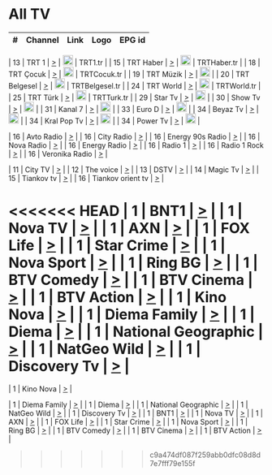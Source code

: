 <h1>All TV</h1>

| #   | Channel        | Link  | Logo | EPG id |
|:---:|:--------------:|:-----:|:----:|:------:|

| 13  | TRT 1            | [>](https://tv-trt1.medya.trt.com.tr/master.m3u8) | <img height="20" src="https://i.imgur.com/j786OLG.png"/> | TRT1.tr |
| 15  | TRT Haber        | [>](https://tv-trthaber.medya.trt.com.tr/master.m3u8) | <img height="20" src="https://i.imgur.com/OVfo8Ab.png"/> | TRTHaber.tr |
| 18  | TRT Çocuk        | [>](https://tv-trtcocuk.medya.trt.com.tr/master.m3u8) | <img height="20" src="https://i.imgur.com/QLFmD6d.png"/> | TRTCocuk.tr |
| 19  | TRT Müzik        | [>](https://tv-trtmuzik.medya.trt.com.tr/master.m3u8) | <img height="20" src="https://i.imgur.com/fIVFCEd.png"/> |
| 20  | TRT Belgesel     | [>](https://tv-trtbelgesel.medya.trt.com.tr/master.m3u8) | <img height="20" src="https://i.imgur.com/MGO87pe.png"/> | TRTBelgesel.tr |
| 24  | TRT World        | [>](https://tv-trtworld.medya.trt.com.tr/master.m3u8) | <img height="20" src="https://i.imgur.com/JEA2xpv.png"/> | TRTWorld.tr |
| 25  | TRT Türk         | [>](https://tv-trtturk.medya.trt.com.tr/master.m3u8) | <img height="20" src="https://i.imgur.com/OSTOQNw.png"/> | TRTTurk.tr |
| 29  | Star Tv   | [>](https://dogus-live.daioncdn.net/startv/startv_360p.m3u8) | <img height="20" src="https://i.imgur.com/IebUZx1.png"/> |
| 30  | Show Tv     | [>](https://ciner-live.daioncdn.net/showtv/showtv.m3u8) | <img height="20" src="https://i.imgur.com/IebUZx1.png"/> |
| 31  | Kanal 7     | [>](https://kanal7-live.daioncdn.net/kanal7/kanal7.m3u8) | <img height="20" src="https://i.imgur.com/IebUZx1.png"/> |
| 33  | Euro D    | [>](https://www.youtube.com/user/KanalD/live) | <img height="20" src="https://i.imgur.com/IebUZx1.png"/> |
| 34  | Beyaz Tv     | [>](https://beyaztv-live.daioncdn.net/beyaztv/beyaztv.m3u8) | <img height="20" src="https://i.imgur.com/IebUZx1.png"/> |
| 34  | Kral Pop Tv     | [>](https://www.youtube.com/watch?v=GuFTuKoXepw) | <img height="20" src="https://i.imgur.com/IebUZx1.png"/> |
| 34  | Power Tv     | [>](https://livetv.powerapp.com.tr/powerTV/powerhd.smil/chunklist.m3u8) | <img height="20" src="https://i.imgur.com/IebUZx1.png"/> |

| 16  | Avto Radio | [>](http://stream.metacast.eu/avtoradio.mp3.m3u) |
| 16  | City Radio | [>](http://stream.metacast.eu/city.aac.m3u) |
| 16  | Energy 90s Radio | [>](http://stream.metacast.eu/energy-90s.m3u) |
| 16  | Nova Radio | [>](http://stream.metacast.eu/nova.aac.m3u) |
| 16  | Energy Radio | [>](http://stream.metacast.eu/nrj.aac.m3u) |
| 16  | Radio 1 | [>](http://stream.metacast.eu/radio1.aac.m3u) |
| 16  | Radio 1 Rock | [>](http://stream.metacast.eu/radio1rock.aac.m3u) |
| 16  | Veronika Radio | [>](http://stream.metacast.eu/veronika.aac.m3u) |

| 11  | City TV | [>](https://tv.city.bg/play/tshls/citytv/index.m3u8) |
| 12  | The voice | [>](https://bss1.neterra.tv/thevoice/thevoice.m3u8) |
| 13  | DSTV | [>](http://46.249.95.140:8081/hls/data.m3u8) |
| 14  | Magic Tv | [>](https://bss1.neterra.tv/magictv/magictv.m3u8) |
| 15  | Tiankov tv | [>](https://streamer103.neterra.tv/tiankov-folk/live.m3u8) |
| 16  | Tiankov orient tv | [>](https://streamer103.neterra.tv/tiankov-orient/live.m3u8) |

<<<<<<< HEAD
| 1 | BNT1 | [>](https://ymkaya.xyz:35149/tv/bnt1/playlist.m3u8?wmsAuthSign=c2VydmVyX3RpbWU9NC8yOC8yMDI1IDE6MTU6MjggUE0maGFzaF92YWx1ZT1CYTJzTW9TL2VFclRrS2tJM2FLVkVnPT0mdmFsaWRtaW51dGVzPTYw) |
| 1 | Nova TV | [>](https://ymkaya.xyz:35149/tv/novatv/playlist.m3u8?wmsAuthSign=c2VydmVyX3RpbWU9NC8yOC8yMDI1IDE6MTU6MzkgUE0maGFzaF92YWx1ZT02Zk1jdWsrWDRmTlNFeGtSckNJd2pBPT0mdmFsaWRtaW51dGVzPTYw) |
| 1 | AXN | [>](https://ymkaya.xyz:35149/tv/axn/playlist.m3u8?wmsAuthSign=c2VydmVyX3RpbWU9NC8yOC8yMDI1IDE6MTU6NTMgUE0maGFzaF92YWx1ZT1WUHdHWUlYcTNjbEkwWGsyajVWbTVBPT0mdmFsaWRtaW51dGVzPTYw) |
| 1 | FOX Life | [>](https://ymkaya.xyz:35149/tv/foxlife/playlist.m3u8?wmsAuthSign=c2VydmVyX3RpbWU9NC8yOC8yMDI1IDE6MTY6MDMgUE0maGFzaF92YWx1ZT1RWlN3ZzM2bi8xZWhUcW1EQTlzeFF3PT0mdmFsaWRtaW51dGVzPTYw) |
| 1 | Star Crime | [>](https://ymkaya.xyz:35149/tv/foxcrime/playlist.m3u8?wmsAuthSign=c2VydmVyX3RpbWU9NC8yOC8yMDI1IDE6MTY6MTMgUE0maGFzaF92YWx1ZT1xZnlZUkFwckVjMUw4SklSWWdKcHFBPT0mdmFsaWRtaW51dGVzPTYw) |
| 1 | Nova Sport | [>](https://ymkaya.xyz:35149/tv/novasport/playlist.m3u8?wmsAuthSign=c2VydmVyX3RpbWU9NC8yOC8yMDI1IDE6MTY6MjMgUE0maGFzaF92YWx1ZT1KaGRoMlFSN2NtL3l3b2NSQUJvaEdnPT0mdmFsaWRtaW51dGVzPTYw) |
| 1 | Ring BG | [>](https://ymkaya.xyz:35149/tv/ringbg/playlist.m3u8?wmsAuthSign=c2VydmVyX3RpbWU9NC8yOC8yMDI1IDE6MTY6MzQgUE0maGFzaF92YWx1ZT1YNm1CSFEraytRUmx0UEsvelRNT2JRPT0mdmFsaWRtaW51dGVzPTYw) |
| 1 | BTV Comedy | [>](https://ymkaya.xyz:35149/tv/btvcomedy/playlist.m3u8?wmsAuthSign=c2VydmVyX3RpbWU9NC8yOC8yMDI1IDE6MTY6NDQgUE0maGFzaF92YWx1ZT1KNk92WFdMbmJxemR4bGhUelNVdmN3PT0mdmFsaWRtaW51dGVzPTYw) |
| 1 | BTV Cinema | [>](https://ymkaya.xyz:35149/tv/btvcinema/playlist.m3u8?wmsAuthSign=c2VydmVyX3RpbWU9NC8yOC8yMDI1IDE6MTY6NTQgUE0maGFzaF92YWx1ZT1ZNXd0ZVBHKzJvZWF0UkhoeVJIOS93PT0mdmFsaWRtaW51dGVzPTYw) |
| 1 | BTV Action | [>](https://ymkaya.xyz:35149/tv/btvaction/playlist.m3u8?wmsAuthSign=c2VydmVyX3RpbWU9NC8yOC8yMDI1IDE6MTc6MDQgUE0maGFzaF92YWx1ZT01NWFwRld1Y1pCQ3NPU0hJZHdZNnB3PT0mdmFsaWRtaW51dGVzPTYw) |
| 1 | Kino Nova | [>](https://ymkaya.xyz:35149/tv/kinonova/playlist.m3u8?wmsAuthSign=c2VydmVyX3RpbWU9NC8yOC8yMDI1IDE6MTc6MTQgUE0maGFzaF92YWx1ZT1DTldzWi9KeUFZSE5ZWUpSTW41L3lnPT0mdmFsaWRtaW51dGVzPTYw) |
| 1 | Diema Family | [>](https://ymkaya.xyz:35149/tv/diemafamily/playlist.m3u8?wmsAuthSign=c2VydmVyX3RpbWU9NC8yOC8yMDI1IDE6MTc6MjQgUE0maGFzaF92YWx1ZT1BT2RnMUt1NE9ZU2pSei83WVlQRGJnPT0mdmFsaWRtaW51dGVzPTYw) |
| 1 | Diema | [>](https://ymkaya.xyz:35149/tv/diema/playlist.m3u8?wmsAuthSign=c2VydmVyX3RpbWU9NC8yOC8yMDI1IDE6MTc6MzMgUE0maGFzaF92YWx1ZT0vMXlaQTRVdEdLUUdGc1F2eDRBZW53PT0mdmFsaWRtaW51dGVzPTYw) |
| 1 | National Geographic | [>](https://ymkaya.xyz:35149/tv/natgeo/playlist.m3u8?wmsAuthSign=c2VydmVyX3RpbWU9NC8yOC8yMDI1IDE6MTc6NDMgUE0maGFzaF92YWx1ZT0yblVrTUJrTzJ5Y2JPSjlYdW9PbEJRPT0mdmFsaWRtaW51dGVzPTYw) |
| 1 | NatGeo Wild | [>](https://ymkaya.xyz:35149/tv/natgeowild/playlist.m3u8?wmsAuthSign=c2VydmVyX3RpbWU9NC8yOC8yMDI1IDE6MTc6NTMgUE0maGFzaF92YWx1ZT1xV2dqQ01ZMHdrU0ZkdDBqWDBqNHFnPT0mdmFsaWRtaW51dGVzPTYw) |
| 1 | Discovery Tv | [>](https://ymkaya.xyz:35149/tv/discovery/playlist.m3u8?wmsAuthSign=c2VydmVyX3RpbWU9NC8yOC8yMDI1IDE6MTg6MDMgUE0maGFzaF92YWx1ZT12QVdmdU8rRDJZNE1jdk1aQVNxMW9nPT0mdmFsaWRtaW51dGVzPTYw) |
=======


| 1 | Kino Nova | [>](https://ymkaya.xyz:11336/tv/kinonova/playlist.m3u8?wmsAuthSign=c2VydmVyX3RpbWU9MS8yLzIwMjUgNDo0MDoyMCBBTSZoYXNoX3ZhbHVlPWlFS1FrWEtMMVRFM3l5YklUWUJQUHc9PSZ2YWxpZG1pbnV0ZXM9NjA=) |

| 1 | Diema Family | [>](https://ymkaya.xyz:11336/tv/diemafamily/playlist.m3u8?wmsAuthSign=c2VydmVyX3RpbWU9MS8yLzIwMjUgNDo0MDozMCBBTSZoYXNoX3ZhbHVlPUVUaTVKTldvZTF5WVVCM0YwL21kaXc9PSZ2YWxpZG1pbnV0ZXM9NjA=) |
| 1 | Diema | [>](https://ymkaya.xyz:11336/tv/diema/playlist.m3u8?wmsAuthSign=c2VydmVyX3RpbWU9MS8yLzIwMjUgNDo0MDo0MCBBTSZoYXNoX3ZhbHVlPVlYMWVJT2NuUjNpUTBsaytEUFFOS2c9PSZ2YWxpZG1pbnV0ZXM9NjA=) |
| 1 | National Geographic | [>](https://ymkaya.xyz:11336/tv/natgeo/playlist.m3u8?wmsAuthSign=c2VydmVyX3RpbWU9MS8yLzIwMjUgNDo0MTo0MSBBTSZoYXNoX3ZhbHVlPTJQTlVmcG5nYWx0M013eUhGRGxnd0E9PSZ2YWxpZG1pbnV0ZXM9NjA=) |
| 1 | NatGeo Wild | [>](https://ymkaya.xyz:11336/tv/natgeowild/playlist.m3u8?wmsAuthSign=c2VydmVyX3RpbWU9MS8yLzIwMjUgNDo0MTo1MSBBTSZoYXNoX3ZhbHVlPVl1OXZaTTliN0hGWEN3eDBYd1duNkE9PSZ2YWxpZG1pbnV0ZXM9NjA=) |
| 1 | Discovery Tv | [>](https://ymkaya.xyz:11336/tv/discovery/playlist.m3u8?wmsAuthSign=c2VydmVyX3RpbWU9MS8yLzIwMjUgNDo0MjowMSBBTSZoYXNoX3ZhbHVlPWtBQmdLNlY2RmQwWElzMVYzSDJyVkE9PSZ2YWxpZG1pbnV0ZXM9NjA=) |
| 1 | BNT1 | [>](https://ymkaya.xyz:11336/tv/bnt1/playlist.m3u8?wmsAuthSign=c2VydmVyX3RpbWU9MS8yLzIwMjUgNDozODozOCBBTSZoYXNoX3ZhbHVlPVVrMVlRQXpJWlhYeUh6ZFVpSC9NMUE9PSZ2YWxpZG1pbnV0ZXM9NjA=) |
| 1 | Nova TV | [>](https://ymkaya.xyz:11336/tv/novatv/playlist.m3u8?wmsAuthSign=c2VydmVyX3RpbWU9MS8yLzIwMjUgNDozODo0OCBBTSZoYXNoX3ZhbHVlPUVxQjh1a0ZzYkVGZU8zZDFGTzdreVE9PSZ2YWxpZG1pbnV0ZXM9NjA=) |
| 1 | AXN | [>](https://ymkaya.xyz:11336/tv/axn/playlist.m3u8?wmsAuthSign=c2VydmVyX3RpbWU9MS8yLzIwMjUgNDozODo1OCBBTSZoYXNoX3ZhbHVlPUpkWStGY1hkNXhaOVpPZ0thQ0FZL3c9PSZ2YWxpZG1pbnV0ZXM9NjA=) |
| 1 | FOX Life | [>](https://ymkaya.xyz:11336/tv/foxlife/playlist.m3u8?wmsAuthSign=c2VydmVyX3RpbWU9MS8yLzIwMjUgNDozOToxMCBBTSZoYXNoX3ZhbHVlPWt1ZDc1T3AzYlZDTjJnSy9TU0xJZlE9PSZ2YWxpZG1pbnV0ZXM9NjA=) |
| 1 | Star Crime | [>](https://ymkaya.xyz:11336/tv/foxcrime/playlist.m3u8?wmsAuthSign=c2VydmVyX3RpbWU9MS8yLzIwMjUgNDozOToyMCBBTSZoYXNoX3ZhbHVlPXIwVU45Nm9FR1l2enNkTG9TanBxbmc9PSZ2YWxpZG1pbnV0ZXM9NjA=) |
| 1 | Nova Sport | [>](https://ymkaya.xyz:11336/tv/novasport/playlist.m3u8?wmsAuthSign=c2VydmVyX3RpbWU9MS8yLzIwMjUgNDozOTozMCBBTSZoYXNoX3ZhbHVlPXlSZ0UxazVaM0xhSmc0NmR4T0c1T2c9PSZ2YWxpZG1pbnV0ZXM9NjA=) |
| 1 | Ring BG | [>](https://ymkaya.xyz:11336/tv/ringbg/playlist.m3u8?wmsAuthSign=c2VydmVyX3RpbWU9MS8yLzIwMjUgNDozOTo0MCBBTSZoYXNoX3ZhbHVlPTR4aUlFNHVUYWN4enY1WkVuOFZma2c9PSZ2YWxpZG1pbnV0ZXM9NjA=) |
| 1 | BTV Comedy | [>](https://ymkaya.xyz:11336/tv/btvcomedy/playlist.m3u8?wmsAuthSign=c2VydmVyX3RpbWU9MS8yLzIwMjUgNDozOTo1MCBBTSZoYXNoX3ZhbHVlPUtrMTJ2RHNTTUU1RFp1ZkVOdXFSK3c9PSZ2YWxpZG1pbnV0ZXM9NjA=) |
| 1 | BTV Cinema | [>](https://ymkaya.xyz:11336/tv/btvcinema/playlist.m3u8?wmsAuthSign=c2VydmVyX3RpbWU9MS8yLzIwMjUgNDozOTo1OSBBTSZoYXNoX3ZhbHVlPTZWcU9FZW56cG1NM1lrYy8xNE5NeHc9PSZ2YWxpZG1pbnV0ZXM9NjA=) |
| 1 | BTV Action | [>](https://ymkaya.xyz:11336/tv/btvaction/playlist.m3u8?wmsAuthSign=c2VydmVyX3RpbWU9MS8yLzIwMjUgNDo0MDoxMCBBTSZoYXNoX3ZhbHVlPUlDd0ErRkZVWThyMVZwR3c2REdGZ3c9PSZ2YWxpZG1pbnV0ZXM9NjA=) |
>>>>>>> c9a474df087f259abb0dfc08d8d7e7fff79e155f
